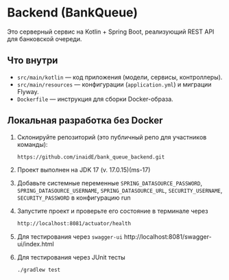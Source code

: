 # Backend (BankQueue)

Это серверный сервис на Kotlin + Spring Boot, реализующий REST API для банковской очереди.

## Что внутри

- `src/main/kotlin` — код приложения (модели, сервисы, контроллеры).
- `src/main/resources` — конфигурации (`application.yml`) и миграции Flyway.
- `Dockerfile` — инструкция для сборки Docker-образа.

## Локальная разработка без Docker

1. Склонируйте репозиторий (это публичный репо для участников команды):
   ```bash
   https://github.com/inaidE/bank_queue_backend.git
   ```
   
2. Проект выполнен на JDK 17 (v. 17.0.15)(ms-17)

3. Добавьте системные переменные `SPRING_DATASOURCE_PASSWORD`, `SPRING_DATASOURCE_USERNAME`, `SPRING_DATASOURCE_URL`,
`SECURITY_USERNAME`, `SECURITY_PASSWORD` в конфигурацию run

4. Запустите проект и проверьте его состояние в терминале через 
   ```bash
   http://localhost:8081/actuator/health
   ```
5. Для тестирования через `swagger-ui` http://localhost:8081/swagger-ui/index.html

6. Для тестирования через JUnit тесты
   ```bash
   ./gradlew test
   ```
